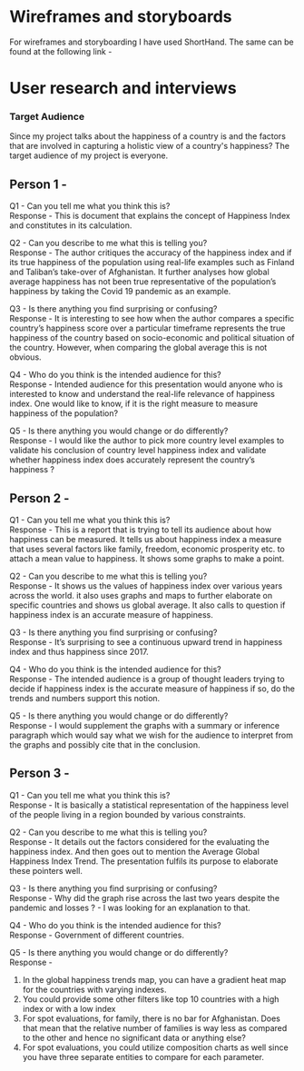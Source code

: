 # Wireframes and storyboards
For wireframes and storyboarding I have used ShortHand. The same can be found at the following link - 
<script src="https://carnegiemellon.shorthandstories.com/happiness-index-understanding-how-happy-a-nation-is/embed.js"></script>

# User research and interviews
### Target Audience
Since my project talks about the happiness of a country is and the factors that are involved in capturing a holistic view of a country's happiness? The target audience of my project is everyone. 

## Person 1 - 
Q1 - Can you tell me what you think this is?
<br>Response - This is document that explains the concept of Happiness Index and constitutes in its calculation. 

Q2 - Can you describe to me what this is telling you?
<br>Response - The author critiques the accuracy of the happiness index and if its true happiness of the population using real-life examples such as Finland and Taliban’s take-over of Afghanistan. It further analyses how global average happiness has not been true representative of the population’s happiness by taking the Covid 19 pandemic as an example.

Q3 - Is there anything you find surprising or confusing?
<br>Response - It is interesting to see how when the author compares a specific country’s happiness score over a particular timeframe represents the true happiness of the country based on socio-economic and political situation of the country. However, when comparing the global average this is not obvious.

Q4 - Who do you think is the intended audience for this?
<br>Response - Intended audience for this presentation would anyone who is interested to know and understand the real-life relevance of happiness index. One would like to know, if it is the right measure to measure happiness of the population?

Q5 - Is there anything you would change or do differently?
<br>Response - I would like the author to pick more country level examples to validate his conclusion of country level happiness index and validate whether happiness index does accurately represent the country’s happiness ?

## Person 2 - 
Q1 - Can you tell me what you think this is?
<br>Response - This is a report that is trying to tell its audience about how happiness can be measured. It tells us about happiness index a measure that uses several factors like family, freedom, economic prosperity etc. to attach a mean value to happiness. It shows some graphs to make a point.

Q2 - Can you describe to me what this is telling you?
<br>Response - It shows us the values of happiness index over various years across the world. it also uses graphs and maps to further elaborate on specific countries and shows us global average. It also calls to question if happiness index is an accurate measure of happiness.

Q3 - Is there anything you find surprising or confusing?
<br>Response - It’s surprising to see a continuous upward trend in happiness index and thus happiness since 2017.

Q4 - Who do you think is the intended audience for this?
<br>Response - The intended audience is a group of thought leaders trying to decide if happiness index is the accurate measure of happiness if so, do the trends and numbers support this notion.

Q5 - Is there anything you would change or do differently?
<br>Response - I would supplement the graphs with a summary or inference paragraph which would say what we wish for the audience to interpret from the graphs and possibly cite that in the conclusion.

## Person 3 -
Q1 - Can you tell me what you think this is?
<br>Response - It is basically a statistical representation of the happiness level of the people living in a region bounded by various constraints.

Q2 - Can you describe to me what this is telling you?
<br>Response - It details out the factors considered for the evaluating the happiness index. And then goes out to mention the Average Global Happiness Index Trend. The presentation fulfils its purpose to elaborate these pointers well.

Q3 - Is there anything you find surprising or confusing?
<br>Response - Why did the graph rise across the last two years despite the pandemic and losses ? - I was looking for an explanation to that.

Q4 - Who do you think is the intended audience for this?
<br>Response - Government of different countries.

Q5 - Is there anything you would change or do differently?
<br>Response -  
1. In the global happiness trends map, you can have a gradient heat map for the countries with varying indexes.
2. You could provide some other filters like top 10 countries with a high index or with a low index
3. For spot evaluations, for family, there is no bar for Afghanistan. Does that mean that the relative number of families is way less as compared to the other and hence no significant data or anything else?
4. For spot evaluations, you could utilize composition charts as well since you have three separate entities to compare for each parameter. 








